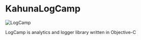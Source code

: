 # KahunaLogCamp

![LogCamp](https://www.kahunasystems.com/wp-content/uploads/2016/04/logo.png)

LogCamp is analytics and logger library written in Objective-C
